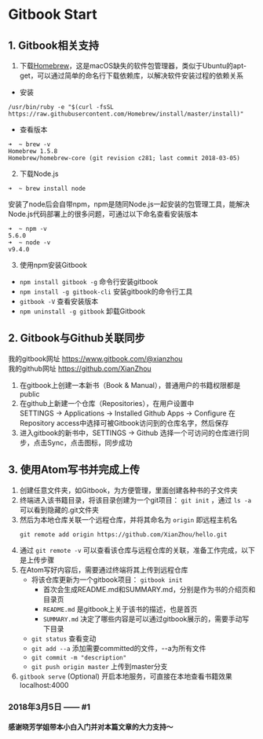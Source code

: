 # Gitbook Start

## 1. Gitbook相关支持
1. 下载[Homebrew](https://brew.sh/index_zh-cn.html)，这是macOS缺失的软件包管理器，类似于Ubuntu的apt-get，可以通过简单的命名行下载依赖库，以解决软件安装过程的依赖关系

  * 安装
  ```
  /usr/bin/ruby -e "$(curl -fsSL https://raw.githubusercontent.com/Homebrew/install/master/install)"
  ```
  * 查看版本
  ```
  ➜  ~ brew -v      
Homebrew 1.5.8
Homebrew/homebrew-core (git revision c281; last commit 2018-03-05)
  ```
2. 下载Node.js
  ```
  ➜  ~ brew install node
  ```
  安装了node后会自带npm，npm是随同Node.js一起安装的包管理工具，能解决Node.js代码部署上的很多问题，可通过以下命名查看安装版本
  ```
  ➜  ~ npm -v
  5.6.0
  ➜  ~ node -v
  v9.4.0
  ```
3. 使用npm安装Gitbook
  * ```npm install gitbook -g``` 命令行安装gitbook
  * ```npm install -g gitbook-cli``` 安装gitbook的命令行工具
  * ```gitbook -V``` 查看安装版本
  * ```npm uninstall -g gitbook``` 卸载Gitbook

## 2. Gitbook与Github关联同步
我的gitbook网址 https://www.gitbook.com/@xianzhou    
我的github网址  https://github.com/XianZhou

1. 在gitbook上创建一本新书（Book & Manual），普通用户的书籍权限都是public
2. 在github上新建一个仓库（Repositories），在用户设置中   
   SETTINGS -> Applications -> Installed Github Apps -> Configure
   在Repository access中选择可被Gitbook访问到的仓库名字，然后保存
3. 进入gitbook的新书中，SETTINGS -> Github 选择一个可访问的仓库进行同步，点击Sync，点击图标，同步成功

## 3. 使用Atom写书并完成上传
1. 创建任意文件夹，如Gitbook，为方便管理，里面创建各种书的子文件夹
2. 终端进入该书籍目录，将该目录创建为一个git项目： `git init` ，通过 `ls -a` 可以看到隐藏的.git文件夹
3. 然后为本地仓库关联一个远程仓库，并将其命名为 `origin` 即远程主机名                
    ```Shell
    git remote add origin https://github.com/XianZhou/hello.git  
    ```
4. 通过 `git remote -v` 可以查看该仓库与远程仓库的关联，准备工作完成，以下是上传步骤
5. 在Atom写好内容后，需要通过终端将其上传到远程仓库
    * 将该仓库更新为一个gitbook项目： `gitbook init`       
        * 首次会生成README.md和SUMMARY.md，分别是作为书的介绍页和目录页
        * `README.md` 是gitbook上关于该书的描述，也是首页
        * `SUMMARY.md` 决定了哪些内容是可以通过gitbook展示的，需要手动写下目录
    * `git status`   查看变动
    * `git add --a`  添加需要committed的文件，--a为所有文件
    * `git commit -m "description"`
    * `git push origin master` 上传到master分支
7. `gitbook serve` (Optional) 开启本地服务，可直接在本地查看书籍效果 localhost:4000

### 2018年3月5日 —— #1
#### 感谢晓芳学姐带本小白入门并对本篇文章的大力支持～
